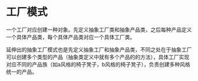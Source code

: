 # 工厂模式

一个工厂对应创建一种对象。先定义抽象工厂类和抽象产品类，之后每种产品定义一个具体产品类，每个具体产品类对应一个具体工厂类。

延伸出的抽象工厂模式也是先定义抽象工厂和抽象产品类，不同之处在于抽象工厂可以创建多个类型的产品（抽象类定义中就有多个产品的的方法），具体工厂实现对应不同的产品族（如a风格的椅子凳子，b风格的椅子凳子），负责创建多种风格统一的产品。